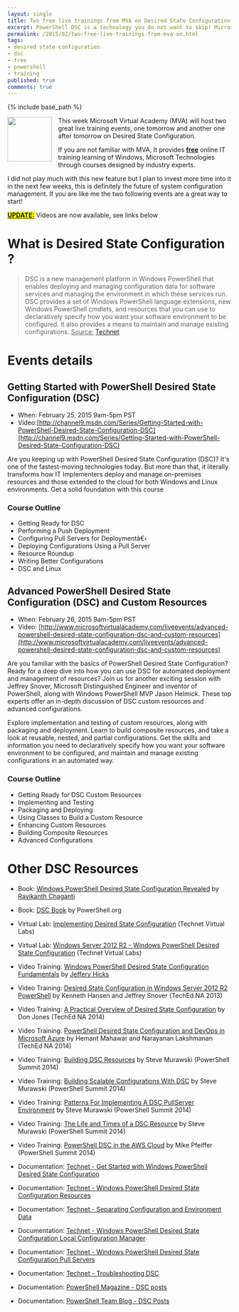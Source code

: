 ```yaml
---
layout: single
title: Two free live trainings from MVA on Desired State Configuration !
excerpt: PowerShell DSC is a technology you do not want to skip! Microsoft Virtual Academy is offering those two trainings online
permalink: /2015/02/two-free-live-trainings-from-mva-on.html
tags: 
- desired state configuration
- dsc
- free
- powershell
- training
published: true
comments: true
---
```

{% include base_path %}

<a href="{{ site.url }}/images/2015/20150224_Two_free_live_trainings_from_MVA_on_Desired_State_Configuration_!/MVA-share-logo__1277078375__-283x283.png" imageanchor="1" style="clear: left; float: left; margin-bottom: 1em; margin-right: 1em;"><img border="0" src="{{ site.url }}/images/2015/20150224_Two_free_live_trainings_from_MVA_on_Desired_State_Configuration_!/MVA-share-logo__1277078375__-283x283.png" height="100" width="100" /></a>This week Microsoft Virtual Academy (MVA) will host two great live training events, one tomorrow and another one after tomorrow on Desired State Configuration.

If you are not familiar with MVA, It provides <u><b>free</b></u> online IT training learning of Windows, Microsoft Technologies through courses designed by industry experts.

I did not play much with this new feature but I plan to invest more time into it in the next few weeks, this is definitely the future of system configuration management. If you are like me the two following events are a great way to start!

<b><u style="background-color: yellow;">UPDATE:</u></b> Videos are now available, see links below

# What is Desired State Configuration ?

> DSC is a new management platform in Windows PowerShell that enables deploying and managing configuration data for software services and managing the environment in which these services run.
> DSC provides a set of Windows PowerShell language extensions, new Windows PowerShell cmdlets, and resources that you can use to declaratively specify how you want your software environment to be configured. It also provides a means to maintain and manage existing configurations.
> <u>Source:</u> <a href="https://technet.microsoft.com/en-ca/library/dn249912.aspx" target="_blank">Technet</a>

# Events details

## Getting Started with PowerShell Desired State Configuration (DSC)

* When: February 25, 2015 9am-5pm PST
* Video:[http://channel9.msdn.com/Series/Getting-Started-with-PowerShell-Desired-State-Configuration-DSC](http://channel9.msdn.com/Series/Getting-Started-with-PowerShell-Desired-State-Configuration-DSC)

Are you keeping up with PowerShell Desired State Configuration (DSC)? It's one of the fastest-moving technologies today. But more than that, it literally transforms how IT Implementers deploy and manage on-premises resources and those extended to the cloud for both Windows and Linux environments. Get a solid foundation with this course

### Course Outline

* Getting Ready for DSC
* Performing a Push Deployment
* Configuring Pull Servers for Deploymentâ€‹
* Deploying Configurations Using a Pull Server
* Resource Roundup
* Writing Better Configurations
* DSC and Linux

## Advanced PowerShell Desired State Configuration (DSC) and Custom Resources

* When: February 26, 2015 9am-5pm PST
* Video: [http://www.microsoftvirtualacademy.com/liveevents/advanced-powershell-desired-state-configuration-dsc-and-custom-resources](http://www.microsoftvirtualacademy.com/liveevents/advanced-powershell-desired-state-configuration-dsc-and-custom-resources)

Are you familiar with the basics of PowerShell Desired State Configuration? Ready for a deep dive into how you can use DSC for automated deployment and management of resources? Join us for another exciting session with Jeffrey Snover, Microsoft Distinguished Engineer and inventor of PowerShell, along with Windows PowerShell MVP Jason Helmick. These top experts offer an in-depth discussion of DSC custom resources and advanced configurations.

Explore implementation and testing of custom resources, along with packaging and deployment. Learn to build composite resources, and take a look at reusable, nested, and partial configurations. Get the skills and information you need to declaratively specify how you want your software environment to be configured, and maintain and manage existing configurations in an automated way.

### Course Outline

* Getting Ready for DSC Custom Resources
* Implementing and Testing
* Packaging and Deploying
* Using Classes to Build a Custom Resource
* Enhancing Custom Resources
* Building Composite Resources
* Advanced Configurations

# Other DSC Resources

* Book: <a href="http://www.amazon.ca/Windows-PowerShell-Desired-Configuration-Revealed/dp/1484200179/ref=sr_1_1?ie=UTF8&amp;qid=1424832513&amp;sr=8-1&amp;keywords=windows+powershell+desired+state" target="_blank">Windows PowerShell Desired State Configuration Revealed</a> by <a href="http://www.ravichaganti.com/blog/" target="_blank">Ravikanth Chaganti</a>
* Book: <a href="https://www.penflip.com/powershellorg/the-dsc-book" target="_blank">DSC Book</a> by PowerShell.org
* Virtual Lab: <a href="https://vlabs.holsystems.com/vlabs/technet?eng=VLabs&amp;auth=none&amp;src=vlabs&amp;altadd=true&amp;labid=13208" target="_blank">Implementing Desired State Configuration</a> (Technet Virtual Labs)
* Virtual Lab: <a href="https://vlabs.holsystems.com/vlabs/technet?eng=VLabs&amp;auth=none&amp;src=microsoft.holsystems.com&amp;altadd=true&amp;labid=10846" target="_blank">Windows Server 2012 R2 - Windows PowerShell Desired State Configuration</a> (Technet Virtual Labs)


* Video Training: <a href="http://www.pluralsight.com/courses/powershell-desired-state-configuration-fundamentals" target="_blank">Windows PowerShell Desired State Configuration Fundamentals</a> by <a href="http://jdhitsolutions.com/blog/" target="_blank">Jeffery Hicks</a>
* Video Training: <a href="http://youtu.be/ZbyyVqTr-es" target="_blank">Desired State Configuration in Windows Server 2012 R2 PowerShell</a> by Kenneth Hansen and Jeffrey Snover (TechEd NA 2013)
* Video Training: <a href="https://www.youtube.com/watch?v=lP6noSW6Vr4" target="_blank">A Practical Overview of Desired State Configuration</a> by Don Jones (TechEd NA 2014)
* Video Training: <a href="http://youtu.be/fQI6RZjXlQE" target="_blank">PowerShell Desired State Configuration and DevOps in Microsoft Azure</a> by Hemant Mahawar and Narayanan Lakshmanan (TechEd NA 2014)
* Video Training: <a href="https://www.youtube.com/watch?v=hxAlnqnWLC4&amp;list=PLfeA8kIs7Coehjg9cB6foPjBojLHYQGb_" target="_blank">Building DSC Resources</a> by Steve Murawski (PowerShell Summit 2014)
* Video Training: <a href="https://www.youtube.com/watch?v=nkKyfsy-iQA" target="_blank">Building Scalable Configurations With DSC</a> by Steve Murawski (PowerShell Summit 2014)
* Video Training: <a href="https://www.youtube.com/watch?v=JAzjf4sQvro" target="_blank">Patterns For Implementing A DSC PullServer Environment</a> by Steve Murawski (PowerShell Summit 2014)
* Video Training: <a href="https://www.youtube.com/watch?v=BWR2SVXEpXk" target="_blank">The Life and Times of a DSC Resource</a> by Steve Murawski (PowerShell Summit 2014)
* Video Training: <a href="https://www.youtube.com/watch?v=5wk-ZcW9Wmc" target="_blank">PowerShell DSC in the AWS Cloud</a> by Mike Pfeiffer (PowerShell Summit 2014)
* Documentation: <a href="https://technet.microsoft.com/en-ca/library/dn249918.aspx" target="_blank">Technet - Get Started with Windows PowerShell Desired State Configuration</a>
* Documentation: <a href="https://technet.microsoft.com/en-ca/library/dn282125.aspx" target="_blank">Technet - Windows PowerShell Desired State Configuration Resources</a>
* Documentation: <a href="https://technet.microsoft.com/en-ca/library/dn249925.aspx" target="_blank">Technet - Separating Configuration and Environment Data</a>
* Documentation: <a href="https://technet.microsoft.com/en-ca/library/dn249922.aspx" target="_blank">Technet - Windows PowerShell Desired State Configuration Local Configuration Manager</a>
* Documentation: <a href="https://technet.microsoft.com/en-ca/library/dn249913.aspx" target="_blank">Technet - Windows PowerShell Desired State Configuration Pull Servers</a>
* Documentation: <a href="https://technet.microsoft.com/en-ca/library/dn249926.aspx" target="_blank">Technet - Troubleshooting DSC</a>
* Documentation: <a href="http://www.powershellmagazine.com/tag/dsc/" target="_blank">PowerShell Magazine - DSC posts</a>
* Documentation: <a href="http://blogs.msdn.com/b/powershell/archive/tags/dsc/" target="_blank">PowerShell Team Blog - DSC Posts</a>